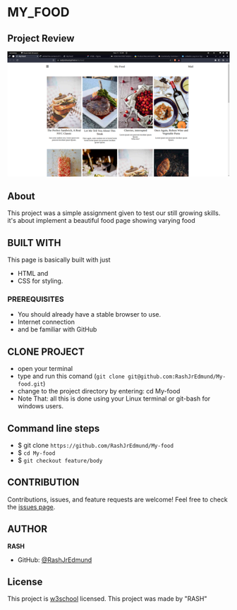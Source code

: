 # MY_FOOD

## Project Review
![home](assets/images/overview.png)

## About
This project was a simple assignment given to test our still growing skills. it's about implement a beautiful food page showing varying food

## BUILT WITH
This page is basically built with just
* HTML and
* CSS for styling.

### PREREQUISITES
* You should already have a stable browser to use.
* Internet connection
* and be familiar with GitHub

## CLONE PROJECT
* open your terminal
* type and run this comand (`git clone git@github.com:RashJrEdmund/My-food.git`)
* change to the project directory by entering: cd My-food
* Note That: all this is done using your Linux terminal or git-bash for windows users.

## Command line steps

- $ git clone `https://github.com/RashJrEdmund/My-food`
- $ `cd My-food`
- $ `git checkout feature/body`

## CONTRIBUTION
Contributions, issues, and feature requests are welcome!
Feel free to check the [issues page](`https://github.com/RashJrEdmund/My-food/issues`).

## AUTHOR
**RASH**
- GitHub: [@RashJrEdmund](https://github.com/RashJrEdmund/My-food)

## License
This project is [w3school](./LICENSE) licensed. This project was made by "RASH"